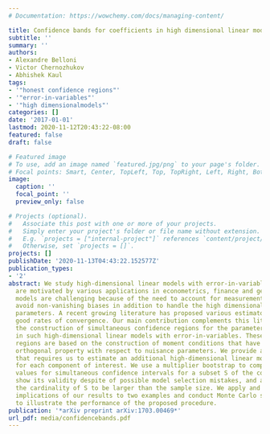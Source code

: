 ```yaml
---
# Documentation: https://wowchemy.com/docs/managing-content/

title: Confidence bands for coefficients in high dimensional linear models with error-in-variables
subtitle: ''
summary: ''
authors:
- Alexandre Belloni
- Victor Chernozhukov
- Abhishek Kaul
tags:
- '"honest confidence regions"'
- '"error-in-variables"'
- '"high dimensionalmodels"'
categories: []
date: '2017-01-01'
lastmod: 2020-11-12T20:43:22-08:00
featured: false
draft: false

# Featured image
# To use, add an image named `featured.jpg/png` to your page's folder.
# Focal points: Smart, Center, TopLeft, Top, TopRight, Left, Right, BottomLeft, Bottom, BottomRight.
image:
  caption: ''
  focal_point: ''
  preview_only: false

# Projects (optional).
#   Associate this post with one or more of your projects.
#   Simply enter your project's folder or file name without extension.
#   E.g. `projects = ["internal-project"]` references `content/project/deep-learning/index.md`.
#   Otherwise, set `projects = []`.
projects: []
publishDate: '2020-11-13T04:43:22.152577Z'
publication_types: 
- '2'
abstract: We study high-dimensional linear models with error-in-variables. Such models
  are motivated by various applications in econometrics, finance and genetics. These
  models are challenging because of the need to account for measurement errors to
  avoid non-vanishing biases in addition to handle the high dimensionality of the
  parameters. A recent growing literature has proposed various estimators that achieve
  good rates of convergence. Our main contribution complements this literature with
  the construction of simultaneous confidence regions for the parameters of interest
  in such high-dimensional linear models with error-in-variables. These confidence
  regions are based on the construction of moment conditions that have an additional
  orthogonal property with respect to nuisance parameters. We provide a construction
  that requires us to estimate an additional high-dimensional linear model with error-in-variables
  for each component of interest. We use a multiplier bootstrap to compute critical
  values for simultaneous confidence intervals for a subset S of the components. We
  show its validity despite of possible model selection mistakes, and allowing for
  the cardinality of S to be larger than the sample size. We apply and discuss the
  implications of our results to two examples and conduct Monte Carlo simulations
  to illustrate the performance of the proposed procedure.
publication: '*arXiv preprint arXiv:1703.00469*'
url_pdf: media/confidencebands.pdf
---
```

